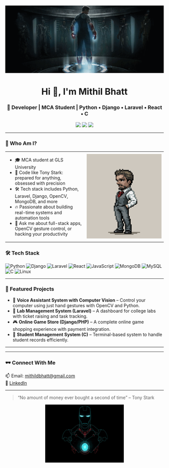 <p align="center">
  <img src="GeLK.gif" width="800" alt="Batman Tech Banner"/>
</p>

<h1 align="center">Hi 👋, I'm Mithil Bhatt</h1>
<h3 align="center">🚀 Developer | MCA Student | Python • Django • Laravel • React • C</h3>

<p align="center">
  <a href="mailto:mithildbhatt@gmail.com"><img src="https://img.shields.io/badge/Email-D14836?style=flat&logo=gmail&logoColor=white"/></a>
  <a href="https://github.com/Mithil-Bhatt"><img src="https://img.shields.io/github/followers/Mithil-Bhatt?label=Follow&style=social"/></a>
  <a href="https://www.linkedin.com/in/bhatt-mithil-a00152169/"><img src="https://img.shields.io/badge/LinkedIn-blue?style=flat&logo=linkedin&logoColor=white"/></a>
</p>

---

### 🦇 Who Am I?
<table border="0">
<tr>
<td>

- 🎓 MCA student at GLS University  
- 🧠 Code like Tony Stark: prepared for anything, obsessed with precision  
- 🛠️ Tech stack includes Python, Laravel, Django, OpenCV, MongoDB, and more  
- 🔥 Passionate about building real-time systems and automation tools  
- 💬 Ask me about full-stack apps, OpenCV gesture control, or hacking your productivity  

</td>
<td align="center" width="50%">
    <img src="iron.gif" width="250">
</td>
</tr>
</table>


### 🛠️ Tech Stack
![Python](https://img.shields.io/badge/Python-3670A0?style=for-the-badge&logo=python&logoColor=white)
![Django](https://img.shields.io/badge/Django-092E20?style=for-the-badge&logo=django&logoColor=white)
![Laravel](https://img.shields.io/badge/Laravel-FF2D20?style=for-the-badge&logo=laravel&logoColor=white)
![React](https://img.shields.io/badge/React-20232A?style=for-the-badge&logo=react&logoColor=61DAFB)
![JavaScript](https://img.shields.io/badge/JavaScript-F7DF1E?style=for-the-badge&logo=javascript&logoColor=black)
![MongoDB](https://img.shields.io/badge/MongoDB-4EA94B?style=for-the-badge&logo=mongodb&logoColor=white)
![MySQL](https://img.shields.io/badge/MySQL-005C84?style=for-the-badge&logo=mysql&logoColor=white)
![C](https://img.shields.io/badge/C-00599C?style=for-the-badge&logo=c&logoColor=white)
![Linux](https://img.shields.io/badge/Linux-FCC624?style=for-the-badge&logo=linux&logoColor=black)

---

### 📌 Featured Projects
- 🎤 **Voice Assistant System with Computer Vision** – Control your computer using just hand gestures with OpenCV and Python.
- 🧪 **Lab Management System (Laravel)** – A dashboard for college labs with ticket raising and task tracking.
- 🎮 **Online Game Store (Django/PHP)** – A complete online game shopping experience with payment integration.
- 🧾 **Student Management System (C)** – Terminal-based system to handle student records efficiently.

---



---

### 🕶️ Connect With Me
📫 Email: mithildbhatt@gmail.com  
🔗 [LinkedIn](https://www.linkedin.com/in/bhatt-mithil-a00152169/)  


---

> “No amount of money ever bought a second of time” – Tony Stark


<p align="center">

  <img src="MImN.gif" width="250"/>
</p>

